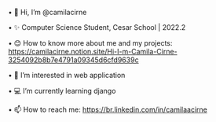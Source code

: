 • 👋 Hi, I’m @camilacirne

• ✨ Computer Science Student, Cesar School | 2022.2

• 😊 How to know more about me and my projects: https://camilacirne.notion.site/Hi-I-m-Camila-Cirne-3254092b8b7e4791a09345d6cfd9639c

• 👀 I’m interested in web application

• 💻 I’m currently learning django

• 📫 How to reach me: https://br.linkedin.com/in/camilaacirne



